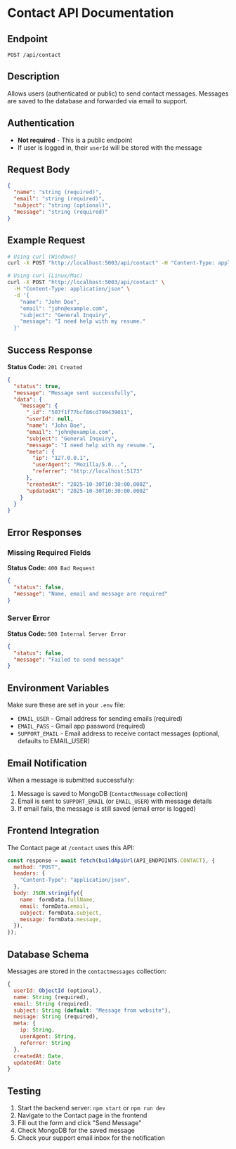 # Contact API Documentation

## Endpoint
`POST /api/contact`

## Description
Allows users (authenticated or public) to send contact messages. Messages are saved to the database and forwarded via email to support.

## Authentication
- **Not required** - This is a public endpoint
- If user is logged in, their `userId` will be stored with the message

## Request Body
```json
{
  "name": "string (required)",
  "email": "string (required)",
  "subject": "string (optional)",
  "message": "string (required)"
}
```

## Example Request
```bash
# Using curl (Windows)
curl -X POST "http://localhost:5003/api/contact" -H "Content-Type: application/json" -d "{\"name\":\"John Doe\",\"email\":\"john@example.com\",\"subject\":\"General Inquiry\",\"message\":\"I need help with my resume.\"}"

# Using curl (Linux/Mac)
curl -X POST "http://localhost:5003/api/contact" \
  -H "Content-Type: application/json" \
  -d '{
    "name": "John Doe",
    "email": "john@example.com",
    "subject": "General Inquiry",
    "message": "I need help with my resume."
  }'
```

## Success Response
**Status Code:** `201 Created`

```json
{
  "status": true,
  "message": "Message sent successfully",
  "data": {
    "message": {
      "_id": "507f1f77bcf86cd799439011",
      "userId": null,
      "name": "John Doe",
      "email": "john@example.com",
      "subject": "General Inquiry",
      "message": "I need help with my resume.",
      "meta": {
        "ip": "127.0.0.1",
        "userAgent": "Mozilla/5.0...",
        "referrer": "http://localhost:5173"
      },
      "createdAt": "2025-10-30T10:30:00.000Z",
      "updatedAt": "2025-10-30T10:30:00.000Z"
    }
  }
}
```

## Error Responses

### Missing Required Fields
**Status Code:** `400 Bad Request`

```json
{
  "status": false,
  "message": "Name, email and message are required"
}
```

### Server Error
**Status Code:** `500 Internal Server Error`

```json
{
  "status": false,
  "message": "Failed to send message"
}
```

## Environment Variables
Make sure these are set in your `.env` file:

- `EMAIL_USER` - Gmail address for sending emails (required)
- `EMAIL_PASS` - Gmail app password (required)
- `SUPPORT_EMAIL` - Email address to receive contact messages (optional, defaults to EMAIL_USER)

## Email Notification
When a message is submitted successfully:
1. Message is saved to MongoDB (`ContactMessage` collection)
2. Email is sent to `SUPPORT_EMAIL` (or `EMAIL_USER`) with message details
3. If email fails, the message is still saved (email error is logged)

## Frontend Integration
The Contact page at `/contact` uses this API:

```javascript
const response = await fetch(buildApiUrl(API_ENDPOINTS.CONTACT), {
  method: "POST",
  headers: {
    "Content-Type": "application/json",
  },
  body: JSON.stringify({
    name: formData.fullName,
    email: formData.email,
    subject: formData.subject,
    message: formData.message,
  }),
});
```

## Database Schema
Messages are stored in the `contactmessages` collection:

```javascript
{
  userId: ObjectId (optional),
  name: String (required),
  email: String (required),
  subject: String (default: "Message from website"),
  message: String (required),
  meta: {
    ip: String,
    userAgent: String,
    referrer: String
  },
  createdAt: Date,
  updatedAt: Date
}
```

## Testing
1. Start the backend server: `npm start` or `npm run dev`
2. Navigate to the Contact page in the frontend
3. Fill out the form and click "Send Message"
4. Check MongoDB for the saved message
5. Check your support email inbox for the notification

